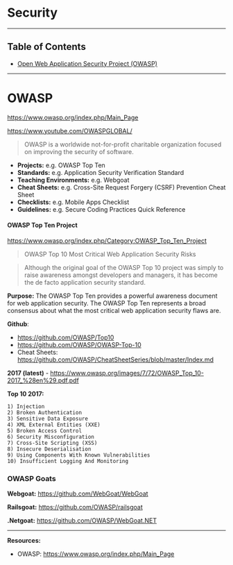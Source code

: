 # Security

---

## Table of Contents

- [Open Web Application Security Project (OWASP)](#owasp)

---

# OWASP

https://www.owasp.org/index.php/Main_Page

https://www.youtube.com/OWASPGLOBAL/

> OWASP is a worldwide not-for-profit charitable organization focused on improving the security of software.


- **Projects:** e.g. OWASP Top Ten
- **Standards:** e.g. Application Security Verification Standard
- **Teaching Environments:** e.g. Webgoat
- **Cheat Sheets:** e.g. Cross-Site Request Forgery (CSRF) Prevention Cheat Sheet
- **Checklists:** e.g. Mobile Apps Checklist
- **Guidelines:** e.g. Secure Coding Practices Quick Reference


#### OWASP Top Ten Project

https://www.owasp.org/index.php/Category:OWASP_Top_Ten_Project

> OWASP Top 10 Most Critical Web Application Security Risks

> Although the original goal of the OWASP Top 10 project was simply to raise awareness amongst developers and managers,
it has become the de facto application security standard.

**Purpose:** The OWASP Top Ten provides a powerful awareness document for web application security. The OWASP Top Ten represents a broad consensus about what the most critical web application security flaws are.

**Github**:
- https://github.com/OWASP/Top10
- https://github.com/OWASP/OWASP-Top-10
- Cheat Sheets: https://github.com/OWASP/CheatSheetSeries/blob/master/Index.md

**2017 (latest)** - https://www.owasp.org/images/7/72/OWASP_Top_10-2017_%28en%29.pdf.pdf

**Top 10 2017:**
```
1) Injection
2) Broken Authentication
3) Sensitive Data Exposure
4) XML External Entities (XXE)
5) Broken Access Control
6) Security Misconfiguration
7) Cross-Site Scripting (XSS)
8) Insecure Deserialisation
9) Using Components With Known Vulnerabilities
10) Insufficient Logging And Monitoring
```


### OWASP Goats

**Webgoat:** https://github.com/WebGoat/WebGoat

**Railsgoat:** https://github.com/OWASP/railsgoat

**.Netgoat:** https://github.com/OWASP/WebGoat.NET

---

**Resources:**

- OWASP: https://www.owasp.org/index.php/Main_Page